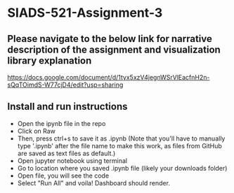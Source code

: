 # SIADS-521-Assignment-3

## Please navigate to the below link for narrative description of the assignment and visualization library explanation

https://docs.google.com/document/d/1tyx5xzV4jegnWSrVlEacfnH2n-sQqTOimdS-W77cjD4/edit?usp=sharing

## Install and run instructions

- Open the ipynb file in the repo
- Click on Raw
- Then, press ctrl+s to save it as .ipynb (Note that you'll have to manually type '.ipynb' after the file name to make this work, as files from GitHub are saved as text files as default.)
- Open jupyter notebook using terminal
- Go to location where you saved .ipynb file (likely your downloads folder)
- Open file, you will see the code
- Select "Run All" and voila! Dashboard should render.
